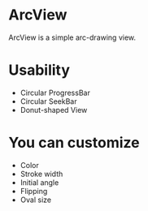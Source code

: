 ArcView
=======
ArcView is a simple arc-drawing view.


Usability
=========
- Circular ProgressBar
- Circular SeekBar
- Donut-shaped View

You can customize
=================
- Color
- Stroke width
- Initial angle
- Flipping
- Oval size

